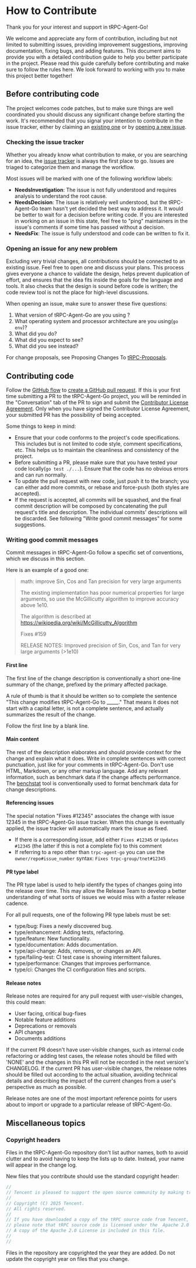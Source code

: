 # How to Contribute

Thank you for your interest and support in tRPC-Agent-Go!

We welcome and appreciate any form of contribution, including but not limited to submitting issues, providing improvement suggestions, improving documentation, fixing bugs, and adding features.
This document aims to provide you with a detailed contribution guide to help you better participate in the project.
Please read this guide carefully before contributing and make sure to follow the rules here.
We look forward to working with you to make this project better together!

## Before contributing code

The project welcomes code patches, but to make sure things are well coordinated you should discuss any significant change before starting the work.
It's recommended that you signal your intention to contribute in the issue tracker, either by claiming an [existing one](https://github.com/trpc-group/trpc-agent-go/issues) or by [opening a new issue](https://github.com/trpc-group/trpc-agent-go/issues/new).

### Checking the issue tracker

Whether you already know what contribution to make, or you are searching for an idea, the [issue tracker](https://github.com/trpc-group/trpc-agent-go/issues) is always the first place to go.
Issues are triaged to categorize them and manage the workflow.

Most issues will be marked with one of the following workflow labels:
- **NeedsInvestigation**: The issue is not fully understood and requires analysis to understand the root cause.
- **NeedsDecision**: The issue is relatively well understood, but the tRPC-Agent-Go team hasn't yet decided the best way to address it.
  It would be better to wait for a decision before writing code.
  If you are interested in working on an issue in this state, feel free to "ping" maintainers in the issue's comments if some time has passed without a decision.
- **NeedsFix**: The issue is fully understood and code can be written to fix it.

### Opening an issue for any new problem

Excluding very trivial changes, all contributions should be connected to an existing issue.
Feel free to open one and discuss your plans.
This process gives everyone a chance to validate the design, helps prevent duplication of effort, and ensures that the idea fits inside the goals for the language and tools.
It also checks that the design is sound before code is written; the code review tool is not the place for high-level discussions.

When opening an issue, make sure to answer these five questions:
1. What version of tRPC-Agent-Go are you using ?
2. What operating system and processor architecture are you using(`go env`)?
3. What did you do?
4. What did you expect to see?
5. What did you see instead?

For change proposals, see Proposing Changes To [tRPC-Proposals](https://github.com/trpc-group/trpc/tree/main/proposal).

## Contributing code

Follow the [GitHub flow](https://docs.github.com/en/get-started/quickstart/github-flow) to [create a GitHub pull request](https://docs.github.com/en/get-started/quickstart/github-flow#create-a-pull-request).
If this is your first time submitting a PR to the tRPC-Agent-Go project, you will be reminded in the "Conversation" tab of the PR to sign and submit the [Contributor License Agreement](https://github.com/trpc-group/cla-database/blob/main/Tencent-Contributor-License-Agreement.md).
Only when you have signed the Contributor License Agreement, your submitted PR has the possibility of being accepted.

Some things to keep in mind:
- Ensure that your code conforms to the project's code specifications.
  This includes but is not limited to code style, comment specifications, etc. This helps us to maintain the cleanliness and consistency of the project.
- Before submitting a PR, please make sure that you have tested your code locally(`go test ./...`).
  Ensure that the code has no obvious errors and can run normally.
- To update the pull request with new code, just push it to the branch;
  you can either add more commits, or rebase and force-push (both styles are accepted).
- If the request is accepted, all commits will be squashed, and the final commit description will be composed by concatenating the pull request's title and description.
  The individual commits' descriptions will be discarded.
  See following "Write good commit messages" for some suggestions.

### Writing good commit messages

Commit messages in tRPC-Agent-Go follow a specific set of conventions, which we discuss in this section.

Here is an example of a good one:


> math: improve Sin, Cos and Tan precision for very large arguments
>
> The existing implementation has poor numerical properties for
> large arguments, so use the McGillicutty algorithm to improve
> accuracy above 1e10.
>
> The algorithm is described at https://wikipedia.org/wiki/McGillicutty_Algorithm
>
> Fixes #159
>
> RELEASE NOTES: Improved precision of Sin, Cos, and Tan for very large arguments (>1e10) 

#### First line

The first line of the change description is conventionally a short one-line summary of the change, prefixed by the primary affected package.

A rule of thumb is that it should be written so to complete the sentence "This change modifies tRPC-Agent-Go to _____."
That means it does not start with a capital letter, is not a complete sentence, and actually summarizes the result of the change.

Follow the first line by a blank line.

#### Main content

The rest of the description elaborates and should provide context for the change and explain what it does.
Write in complete sentences with correct punctuation, just like for your comments in tRPC-Agent-Go.
Don't use HTML, Markdown, or any other markup language.
Add any relevant information, such as benchmark data if the change affects performance.
The [benchstat](https://godoc.org/golang.org/x/perf/cmd/benchstat) tool is conventionally used to format benchmark data for change descriptions.

#### Referencing issues

The special notation "Fixes #12345" associates the change with issue 12345 in the tRPC-Agent-Go issue tracker.
When this change is eventually applied, the issue tracker will automatically mark the issue as fixed.

- If there is a corresponding issue, add either `Fixes #12345` or `Updates #12345` (the latter if this is not a complete fix) to this comment
- If referring to a repo other than `trpc-agent-go` you can use the `owner/repo#issue_number` syntax: `Fixes trpc-group/tnet#12345`

#### PR type label

The PR type label is used to help identify the types of changes going into the release over time. This may allow the Release Team to develop a better understanding of what sorts of issues we would miss with a faster release cadence.

For all pull requests, one of the following PR type labels must be set:

- type/bug: Fixes a newly discovered bug.
- type/enhancement: Adding tests, refactoring.
- type/feature: New functionality.
- type/documentation: Adds documentation.
- type/api-change: Adds, removes, or changes an API.
- type/failing-test: CI test case is showing intermittent failures.
- type/performance: Changes that improves performance.
- type/ci: Changes the CI configuration files and scripts.

#### Release notes

Release notes are required for any pull request with user-visible changes, this could mean:

- User facing, critical bug-fixes
- Notable feature additions
- Deprecations or removals
- API changes
- Documents additions

If the current PR doesn't have user-visible changes, such as internal code refactoring or adding test cases, the release notes should be filled with 'NONE' and the changes in this PR will not be recorded in the next version's CHANGELOG. If the current PR has user-visible changes, the release notes should be filled out according to the actual situation, avoiding technical details and describing the impact of the current changes from a user's perspective as much as possible.

Release notes are one of the most important reference points for users about to import or upgrade to a particular release of tRPC-Agent-Go.

## Miscellaneous topics

### Copyright headers

Files in the tRPC-Agent-Go repository don't list author names, both to avoid clutter and to avoid having to keep the lists up to date.
Instead, your name will appear in the change log.

New files that you contribute should use the standard copyright header:

```go
//
// Tencent is pleased to support the open source community by making trpc-agent-go available.
//
// Copyright (C) 2025 Tencent.
// All rights reserved.
//
// If you have downloaded a copy of the tRPC source code from Tencent,
// please note that tRPC source code is licensed under the  Apache 2.0 License,
// A copy of the Apache 2.0 License is included in this file.
//
//
```

Files in the repository are copyrighted the year they are added.
Do not update the copyright year on files that you change.